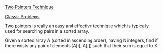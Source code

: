 [Two Pointers Technique](https://www.geeksforgeeks.org/two-pointers-technique/)

[Classic Problems](https://leetcode.com/articles/two-pointer-technique/)

Two pointers is really an easy and effective technique which is typically used for searching pairs in a sorted array.

Given a sorted array A (sorted in ascending order), having N integers, find if there exists any pair of elements (A[i], A[j]) such that their sum is equal to X.
